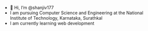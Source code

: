 - 👋 Hi, I’m @shanjiv177
- I am pursuing Computer Science and Engineering at the National Institute of Technology, Karnataka, Surathkal
- I am currently learning web development
